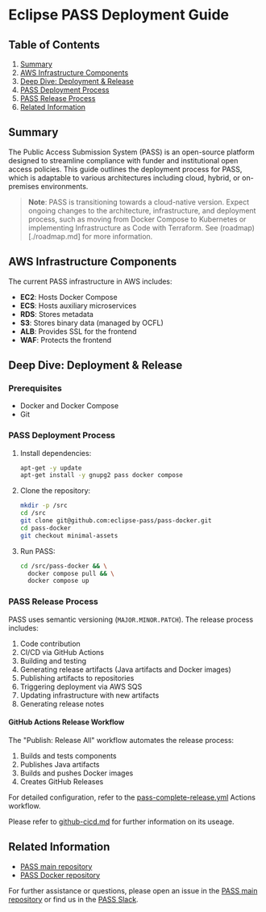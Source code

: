 # Eclipse PASS Deployment Guide

## Table of Contents
1. [Summary](#summary)
2. [AWS Infrastructure Components](#aws-infrastructure-components)
3. [Deep Dive: Deployment & Release](#deep-dive-deployment--release)
4. [PASS Deployment Process](#pass-deployment-process)
5. [PASS Release Process](#pass-release-process)
6. [Related Information](#related-information)

## Summary

The Public Access Submission System (PASS) is an open-source platform designed to streamline compliance with funder and institutional open access policies. This guide outlines the deployment process for PASS, which is adaptable to various architectures including cloud, hybrid, or on-premises environments.

> **Note**: PASS is transitioning towards a cloud-native version. Expect ongoing changes to the architecture, infrastructure, and deployment process, such as moving from Docker Compose to Kubernetes or implementing Infrastructure as Code with Terraform. See (roadmap)[./roadmap.md] for more information.

## AWS Infrastructure Components

The current PASS infrastructure in AWS includes:

- **EC2**: Hosts Docker Compose
- **ECS**: Hosts auxiliary microservices
- **RDS**: Stores metadata
- **S3**: Stores binary data (managed by OCFL)
- **ALB**: Provides SSL for the frontend
- **WAF**: Protects the frontend

## Deep Dive: Deployment & Release 

### Prerequisites
- Docker and Docker Compose
- Git

### PASS Deployment Process

1. Install dependencies:
   ```bash
   apt-get -y update
   apt-get install -y gnupg2 pass docker compose
   ```

2. Clone the repository:
   ```bash
   mkdir -p /src
   cd /src
   git clone git@github.com:eclipse-pass/pass-docker.git
   cd pass-docker
   git checkout minimal-assets
   ```

3. Run PASS:
   ```bash
   cd /src/pass-docker && \
     docker compose pull && \
     docker compose up
   ```

### PASS Release Process

PASS uses semantic versioning (`MAJOR.MINOR.PATCH`). The release process includes:

1. Code contribution
2. CI/CD via GitHub Actions
3. Building and testing
4. Generating release artifacts (Java artifacts and Docker images)
5. Publishing artifacts to repositories
6. Triggering deployment via AWS SQS
7. Updating infrastructure with new artifacts
8. Generating release notes

#### GitHub Actions Release Workflow

The "Publish: Release All" workflow automates the release process:

1. Builds and tests components
2. Publishes Java artifacts
3. Builds and pushes Docker images
4. Creates GitHub Releases

For detailed configuration, refer to the [pass-complete-release.yml](https://github.com/eclipse-pass/main/blob/main/.github/workflows/pass-complete-release.yml) Actions workflow.

Please refer to [github-cicd.md](./github-cicd.md) for further information on its useage.

## Related Information

- [PASS main repository](https://github.com/eclipse-pass/main)
- [PASS Docker repository](https://github.com/eclipse-pass/pass-docker)

For further assistance or questions, please open an issue in the [PASS main repository](https://github.com/eclipse-pass/main/issues) or find us in the [PASS Slack](https://eclipse-pass.slack.com).